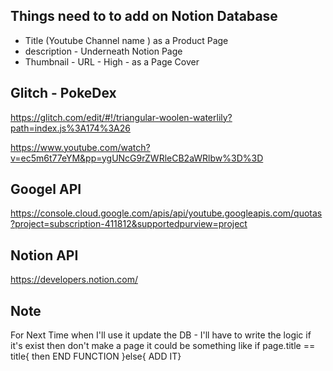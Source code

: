 ## Things need to to add on Notion Database

- Title (Youtube Channel name ) as a Product Page
- description - Underneath Notion Page
- Thumbnail - URL - High - as a Page Cover


## Glitch - PokeDex

https://glitch.com/edit/#!/triangular-woolen-waterlily?path=index.js%3A174%3A26

https://www.youtube.com/watch?v=ec5m6t77eYM&pp=ygUNcG9rZWRleCB2aWRlbw%3D%3D

## Googel API

https://console.cloud.google.com/apis/api/youtube.googleapis.com/quotas?project=subscription-411812&supportedpurview=project

## Notion API
https://developers.notion.com/

## Note
For Next Time when I'll use it update the DB - I'll have to write the logic if it's exist then don't make a page it could be something like if page.title == title{
    then END FUNCTION
}else{
    ADD IT}